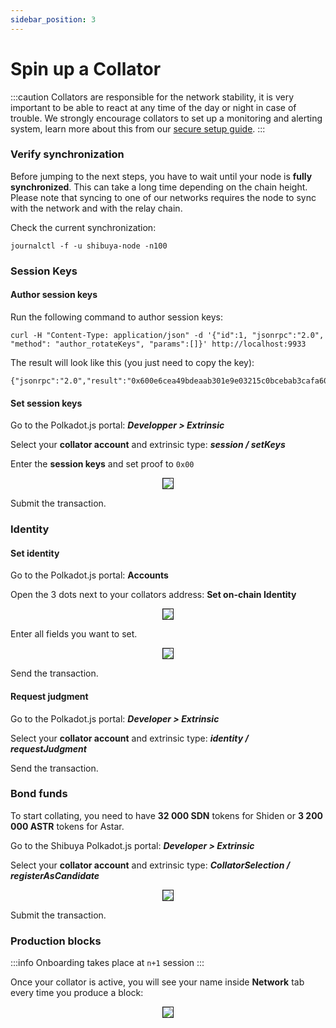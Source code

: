 ```yaml
---
sidebar_position: 3
---
```


# Spin up a Collator

:::caution
Collators are responsible for the network stability, it is very important to be able to react at any time of the day or night in case of trouble. We strongly encourage collators to set up a monitoring and alerting system, learn more about this from our [secure setup guide](/docs/nodes/collator/secure_setup_guide/).
:::

### Verify synchronization

Before jumping to the next steps, you have to wait until your node is **fully synchronized**. This can take a long time depending on the chain height. Please note that syncing to one of our networks requires the node to sync with the network and with the relay chain.

Check the current synchronization:

```
journalctl -f -u shibuya-node -n100
```

### Session Keys

#### Author session keys

Run the following command to author session keys:

```
curl -H "Content-Type: application/json" -d '{"id":1, "jsonrpc":"2.0", "method": "author_rotateKeys", "params":[]}' http://localhost:9933
```

The result will look like this (you just need to copy the key):

```
{"jsonrpc":"2.0","result":"0x600e6cea49bdeaab301e9e03215c0bcebab3cafa608fe3b8fb6b07a820386048","id":1}
```

#### Set session keys

Go to the Polkadot.js portal: _**Developper > Extrinsic**_

Select your **collator account** and extrinsic type: _**session / setKeys**_

Enter the **session keys** and set proof to `0x00`

<center>
<img src="https://i.imgur.com/fXfqGal.png" border="1"></img>
</center>

Submit the transaction.

### Identity

#### Set identity

Go to the Polkadot.js portal: **Accounts**

Open the 3 dots next to your collators address: **Set on-chain Identity**

<center>
<img src="https://i.imgur.com/YIIWINt.png" border="1"></img>
</center>

Enter all fields you want to set.

<center>
<img src="https://i.imgur.com/pkC4glq.png" border="1"></img>
</center>

Send the transaction.

#### Request judgment

Go to the Polkadot.js portal: _**Developer > Extrinsic**_

Select your **collator account** and extrinsic type: _**identity / requestJudgment**_

Send the transaction.

### Bond funds

To start collating, you need to have **32 000 SDN** tokens for Shiden or **3 200 000 ASTR** tokens for Astar.

Go to the Shibuya Polkadot.js portal: _**Developer > Extrinsic**_

Select your **collator account** and extrinsic type: _**CollatorSelection / registerAsCandidate**_

<center>
<img src="https://i.imgur.com/3YvdJbt.png" border="1"></img>
</center>

Submit the transaction.

### Production blocks

:::info
Onboarding takes place at `n+1` session
:::

Once your collator is active, you will see your name inside **Network** tab every time you produce a block:

<center>
<img src="https://i.imgur.com/e70Tpbq.png" border="1"></img>
</center>
